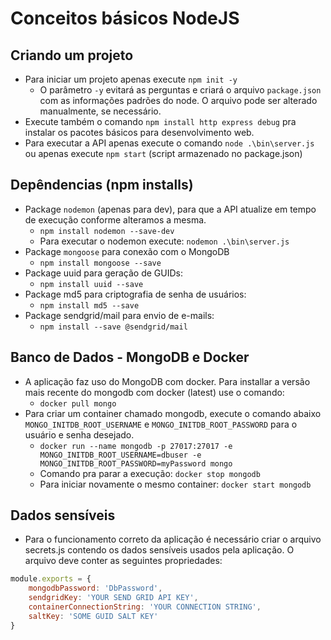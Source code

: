 
# Conceitos básicos NodeJS

## Criando um projeto
- Para iniciar um projeto apenas execute `npm init -y`
	- O parâmetro `-y` evitará as perguntas e criará o arquivo `package.json` com as informações padrões do node. O arquivo pode ser alterado manualmente, se necessário.
- Execute também o comando `npm install http express debug` pra instalar os pacotes básicos para desenvolvimento web.
- Para executar a API apenas execute o comando `node .\bin\server.js` ou apenas execute `npm start` (script armazenado no package.json)

## Depêndencias (npm installs)
- Package `nodemon` (apenas para dev), para que a API atualize em tempo de execução conforme alteramos a mesma.
	- `npm install nodemon --save-dev`
	- Para executar o nodemon execute: `nodemon .\bin\server.js`
- Package `mongoose` para conexão com o MongoDB
	- `npm install mongoose --save`
- Package uuid para geração de GUIDs:
	- `npm install uuid --save`
- Package md5 para criptografia de senha de usuários:
	- `npm install md5 --save`
- Package sendgrid/mail para envio de e-mails:
	- `npm install --save @sendgrid/mail`

## Banco de Dados - MongoDB e Docker
- A aplicação faz uso do MongoDB com docker. Para installar a versão mais recente do mongodb com docker (latest) use o comando:
	- `docker pull mongo`
- Para criar um container chamado mongodb, execute o comando abaixo `MONGO_INITDB_ROOT_USERNAME` e `MONGO_INITDB_ROOT_PASSWORD` para o usuário e senha desejado.
	- `docker run --name mongodb -p 27017:27017 -e MONGO_INITDB_ROOT_USERNAME=dbuser -e MONGO_INITDB_ROOT_PASSWORD=myPassword mongo`
	- Comando pra parar a execução: `docker stop mongodb`
	- Para iniciar novamente o mesmo container: `docker start mongodb`

## Dados sensíveis
- Para o funcionamento correto da aplicação é necessário criar o arquivo secrets.js contendo os dados sensíveis usados pela aplicação. O arquivo deve conter as seguintes propriedades:

```javascript
module.exports = {
    mongodbPassword: 'DbPassword',
    sendgridKey: 'YOUR SEND GRID API KEY',
    containerConnectionString: 'YOUR CONNECTION STRING',
    saltKey: 'SOME GUID SALT KEY'
}
```